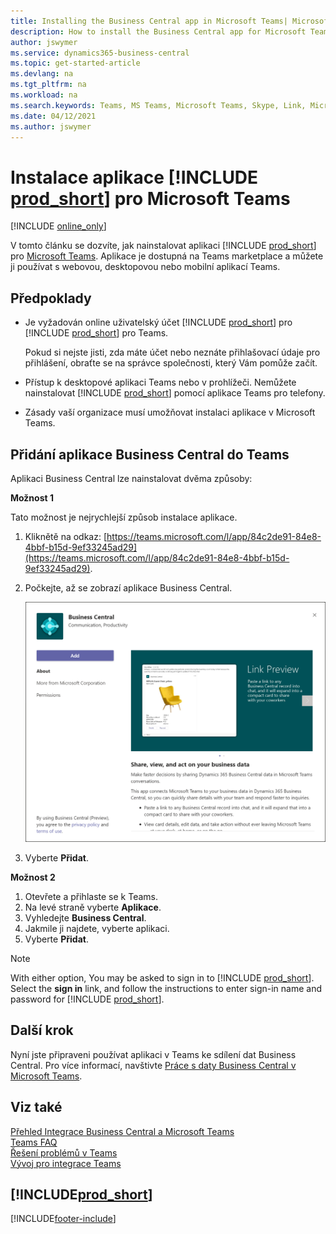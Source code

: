 ```yaml
---
title: Installing the Business Central app in Microsoft Teams| Microsoft Docs
description: How to install the Business Central app for Microsoft Teams.
author: jswymer
ms.service: dynamics365-business-central
ms.topic: get-started-article
ms.devlang: na
ms.tgt_pltfrm: na
ms.workload: na
ms.search.keywords: Teams, MS Teams, Microsoft Teams, Skype, Link, Microsoft 365, collaborate, collaboration, teamwork
ms.date: 04/12/2021
ms.author: jswymer
---
```


# Instalace aplikace [!INCLUDE [prod_short](includes/prod_short.md)] pro Microsoft Teams

[!INCLUDE [online_only](includes/online_only.md)]

V tomto článku se dozvíte, jak nainstalovat aplikaci [!INCLUDE [prod_short](includes/prod_short.md)] pro [Microsoft Teams](https://www.microsoft.com/en-us/microsoft-365/microsoft-teams). Aplikace je dostupná na Teams marketplace a můžete ji používat s webovou, desktopovou nebo mobilní aplikací Teams.

## Předpoklady

- Je vyžadován online uživatelský účet [!INCLUDE [prod_short](includes/prod_short.md)] pro [!INCLUDE [prod_short](includes/prod_short.md)] pro Teams.

   Pokud si nejste jisti, zda máte účet nebo neznáte přihlašovací údaje pro přihlášení, obraťte se na správce společnosti, který Vám pomůže začít.

- Přístup k desktopové aplikaci Teams nebo v prohlížeči. Nemůžete nainstalovat [!INCLUDE [prod_short](includes/prod_short.md)] pomocí aplikace Teams pro telefony.

- Zásady vaší organizace musí umožňovat instalaci aplikace v Microsoft Teams.

## Přidání aplikace Business Central do Teams

Aplikaci Business Central lze nainstalovat dvěma způsoby:

**Možnost 1**

Tato možnost je nejrychlejší způsob instalace aplikace.

1. Kliknětě na odkaz: [https://teams.microsoft.com/l/app/84c2de91-84e8-4bbf-b15d-9ef33245ad29](https://teams.microsoft.com/l/app/84c2de91-84e8-4bbf-b15d-9ef33245ad29).

2. Počkejte, až se zobrazí aplikace Business Central.

   ![Instalace aplikace Business Central v Teams](media/teams-install-app.png)

3. Vyberte **Přidat**.

**Možnost 2**

1. Otevřete a přihlaste se k Teams.
2. Na levé straně vyberte **Aplikace**.
3. Vyhledejte **Business Central**.
4. Jakmile ji najdete, vyberte aplikaci.
5. Vyberte **Přidat**.

> [!NOTE]
> With either option, You may be asked to sign in to [!INCLUDE [prod_short](includes/prod_short.md)]. Select the **sign in** link, and follow the instructions to enter sign-in name and password for [!INCLUDE [prod_short](includes/prod_short.md)].

## Další krok

Nyní jste připraveni používat aplikaci v Teams ke sdílení dat Business Central. Pro více informací, navštivte [Práce s daty Business Central v Microsoft Teams](across-working-with-teams.md).

## Viz také

[Přehled Integrace Business Central a Microsoft Teams](across-teams-overview.md)  
[Teams FAQ](teams-faq.md)  
[Řešení problémů v Teams](admin-teams-troubleshooting.md)  
[Vývoj pro integrace Teams](/dynamics365/business-central/dev-itpro/developer/devenv-develop-for-teams)

## [!INCLUDE[prod_short](includes/free_trial_md.md)]


[!INCLUDE[footer-include](includes/footer-banner.md)]